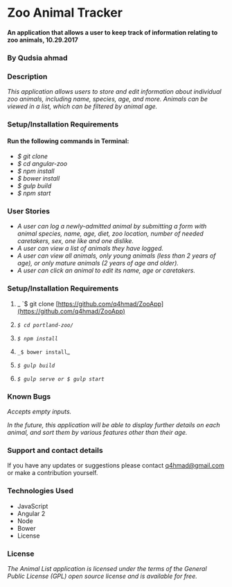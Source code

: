 # Zoo Animal Tracker

#### An application that allows a user to keep track of information relating to zoo animals, 10.29.2017

### By Qudsia ahmad

### Description

_This application allows users to store and edit information about individual zoo animals, including name, species, age, and more. Animals can be viewed in a list, which can be filtered by animal age._

### Setup/Installation Requirements

#### Run the following commands in Terminal:

* _$ git clone_
* _$ cd angular-zoo_
* _$ npm install_
* _$ bower install_
* _$ gulp build_
* _$ npm start_

### User Stories

* _A user can log a newly-admitted animal by submitting a form with animal species, name, age, diet, zoo location, number of needed caretakers, sex, one like and one dislike._
* _A user can view a list of animals they have logged._
* _A user can view all animals, only young animals (less than 2 years of age), or only mature animals (2 years of age and older)._
* _A user can click an animal to edit its name, age or caretakers._



### Setup/Installation Requirements

1. _ `$ git clone [https://github.com/q4hmad/ZooApp](https://github.com/q4hmad/ZooApp)

1. _`$ cd portland-zoo/`_

1. _`$ npm install`_

1. `_$ bower install`_

1. _`$ gulp build`_

1. _`$ gulp serve or $ gulp start`_

### Known Bugs

_Accepts empty inputs._

_In the future, this application will be able to display further details on each animal, and sort them by various features other than their age._

### Support and contact details

If you have any updates or suggestions please contact q4hmad@gmail.com or make a contribution yourself.

### Technologies Used

* JavaScript
* Angular 2
* Node
* Bower
* License

### License



_The Animal List application is licensed under the terms of the General Public License (GPL) open source license and is available for free._
